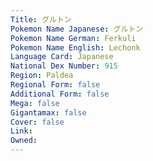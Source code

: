 ```yaml
---
﻿Title: グルトン
Pokemon Name Japanese: グルトン
Pokemon Name German: Ferkuli
Pokemon Name English: Lechonk
Language Card: Japanese
National Dex Number: 915
Region: Paldea
Regional Form: false
Additional Form: false
Mega: false
Gigantamax: false
Cover: false
Link: 
Owned: 
---
```

